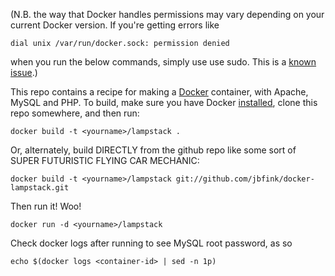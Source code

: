 (N.B. the way that Docker handles permissions may vary depending on your current Docker version. If you're getting errors like
```
dial unix /var/run/docker.sock: permission denied
```
when you run the below commands, simply use use sudo. This is a [known issue](https://twitter.com/docker/status/366040073793323008).)


This repo contains a recipe for making a [Docker](http://docker.io) container, with Apache, MySQL and PHP.
To build, make sure you have Docker [installed](http://www.docker.io/gettingstarted/), clone this repo somewhere, and then run:
```
docker build -t <yourname>/lampstack .
```

Or, alternately, build DIRECTLY from the github repo like some sort of SUPER FUTURISTIC FLYING CAR MECHANIC:
```
docker build -t <yourname>/lampstack git://github.com/jbfink/docker-lampstack.git
```

Then run it! Woo! 
```
docker run -d <yourname>/lampstack
```


Check docker logs after running to see MySQL root password, as so

```
echo $(docker logs <container-id> | sed -n 1p)
```
